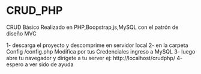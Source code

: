 # CRUD_PHP
CRUD Básico Realizado en PHP,Boopstrap,js,MySQL con el patrón de diseño MVC

1- descarga el proyecto y descomprime en servidor local
2- en la carpeta Config /config.php Modifica por tus Credenciales ingreso a MySQL
3- luego abre tu navegador y dirígete a tu server ej: http://localhost/crudphp/
4- espero a ver sido de ayuda
